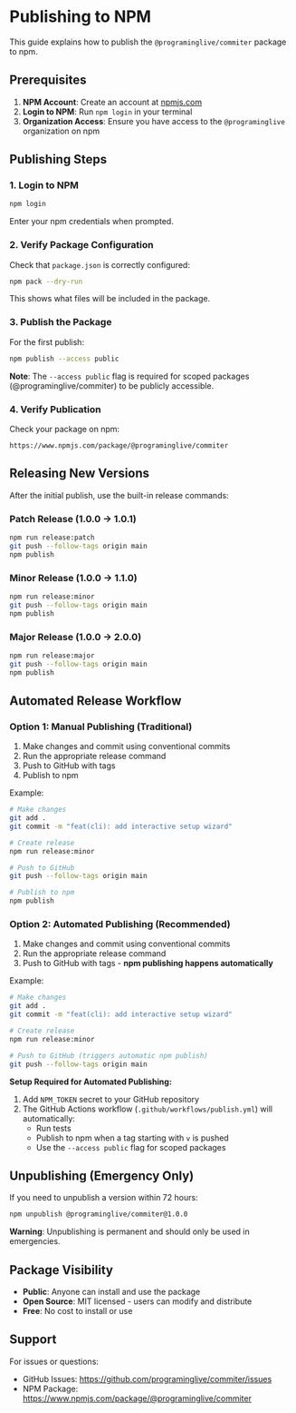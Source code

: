 # Publishing to NPM

This guide explains how to publish the `@programinglive/commiter` package to npm.

## Prerequisites

1. **NPM Account**: Create an account at [npmjs.com](https://www.npmjs.com/)
2. **Login to NPM**: Run `npm login` in your terminal
3. **Organization Access**: Ensure you have access to the `@programinglive` organization on npm

## Publishing Steps

### 1. Login to NPM

```bash
npm login
```

Enter your npm credentials when prompted.

### 2. Verify Package Configuration

Check that `package.json` is correctly configured:

```bash
npm pack --dry-run
```

This shows what files will be included in the package.

### 3. Publish the Package

For the first publish:

```bash
npm publish --access public
```

**Note**: The `--access public` flag is required for scoped packages (@programinglive/commiter) to be publicly accessible.

### 4. Verify Publication

Check your package on npm:
```
https://www.npmjs.com/package/@programinglive/commiter
```

## Releasing New Versions

After the initial publish, use the built-in release commands:

### Patch Release (1.0.0 → 1.0.1)
```bash
npm run release:patch
git push --follow-tags origin main
npm publish
```

### Minor Release (1.0.0 → 1.1.0)
```bash
npm run release:minor
git push --follow-tags origin main
npm publish
```

### Major Release (1.0.0 → 2.0.0)
```bash
npm run release:major
git push --follow-tags origin main
npm publish
```

## Automated Release Workflow

### Option 1: Manual Publishing (Traditional)
1. Make changes and commit using conventional commits
2. Run the appropriate release command
3. Push to GitHub with tags
4. Publish to npm

Example:
```bash
# Make changes
git add .
git commit -m "feat(cli): add interactive setup wizard"

# Create release
npm run release:minor

# Push to GitHub
git push --follow-tags origin main

# Publish to npm
npm publish
```

### Option 2: Automated Publishing (Recommended)
1. Make changes and commit using conventional commits
2. Run the appropriate release command
3. Push to GitHub with tags - **npm publishing happens automatically**

Example:
```bash
# Make changes
git add .
git commit -m "feat(cli): add interactive setup wizard"

# Create release
npm run release:minor

# Push to GitHub (triggers automatic npm publish)
git push --follow-tags origin main
```

**Setup Required for Automated Publishing:**
1. Add `NPM_TOKEN` secret to your GitHub repository
2. The GitHub Actions workflow (`.github/workflows/publish.yml`) will automatically:
   - Run tests
   - Publish to npm when a tag starting with `v` is pushed
   - Use the `--access public` flag for scoped packages

## Unpublishing (Emergency Only)

If you need to unpublish a version within 72 hours:

```bash
npm unpublish @programinglive/commiter@1.0.0
```

**Warning**: Unpublishing is permanent and should only be used in emergencies.

## Package Visibility

- **Public**: Anyone can install and use the package
- **Open Source**: MIT licensed - users can modify and distribute
- **Free**: No cost to install or use

## Support

For issues or questions:
- GitHub Issues: https://github.com/programinglive/commiter/issues
- NPM Package: https://www.npmjs.com/package/@programinglive/commiter
